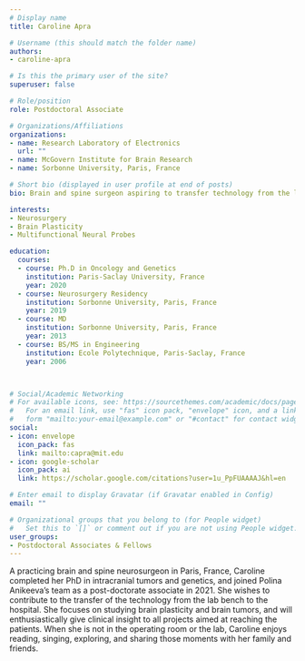 ```yaml
---
# Display name
title: Caroline Apra

# Username (this should match the folder name)
authors:
- caroline-apra

# Is this the primary user of the site?
superuser: false

# Role/position
role: Postdoctoral Associate

# Organizations/Affiliations
organizations:
- name: Research Laboratory of Electronics
  url: ""
- name: McGovern Institute for Brain Research
- name: Sorbonne University, Paris, France  

# Short bio (displayed in user profile at end of posts)
bio: Brain and spine surgeon aspiring to transfer technology from the lab bench to the patients

interests:
- Neurosurgery
- Brain Plasticity
- Multifunctional Neural Probes

education:
  courses:
  - course: Ph.D in Oncology and Genetics
    institution: Paris-Saclay University, France
    year: 2020
  - course: Neurosurgery Residency
    institution: Sorbonne University, Paris, France
    year: 2019
  - course: MD
    institution: Sorbonne University, Paris, France
    year: 2013
  - course: BS/MS in Engineering
    institution: Ecole Polytechnique, Paris-Saclay, France
    year: 2006



# Social/Academic Networking
# For available icons, see: https://sourcethemes.com/academic/docs/page-builder/#icons
#   For an email link, use "fas" icon pack, "envelope" icon, and a link in the
#   form "mailto:your-email@example.com" or "#contact" for contact widget.
social:
- icon: envelope
  icon_pack: fas
  link: mailto:capra@mit.edu
- icon: google-scholar
  icon_pack: ai
  link: https://scholar.google.com/citations?user=1u_PpFUAAAAJ&hl=en

# Enter email to display Gravatar (if Gravatar enabled in Config)
email: ""

# Organizational groups that you belong to (for People widget)
#   Set this to `[]` or comment out if you are not using People widget.
user_groups:
- Postdoctoral Associates & Fellows
---
```


A practicing brain and spine neurosurgeon in Paris, France, Caroline completed her PhD in intracranial tumors and genetics, and joined Polina Anikeeva’s team as a post-doctorate associate in 2021. She wishes to contribute to the transfer of the technology from the lab bench to the hospital. She focuses on studying brain plasticity and brain tumors, and will enthusiastically give clinical insight to all projects aimed at reaching the patients. When she is not in the operating room or the lab, Caroline enjoys reading, singing, exploring, and sharing those moments with her family and friends.
